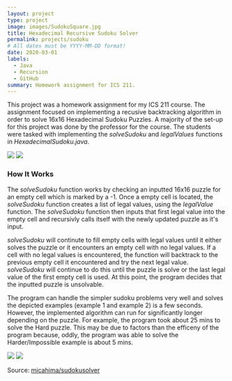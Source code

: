 ```yaml
---
layout: project
type: project
image: images/SudokuSquare.jpg
title: Hexadecimal Recursive Sudoku Solver
permalink: projects/sudoku
# All dates must be YYYY-MM-DD format!
date: 2020-03-01
labels:
  - Java
  - Recursion
  - GitHub
summary: Homework assignment for ICS 211.
---
```


This project was a homework assignment for my ICS 211 course. The assignment focused on implementing a recusive backtracking algorithm in order to solve 16x16 Hexadecimal Sudoku Puzzles. A majority of the set-up for this project was done by the professor for the course. The students were tasked with implementing the *solveSudoku* and *legalValues* functions in *HexadecimalSudoku.java*. 

<img class="ui medium left rounded image" src="../images/Sudoku_Ex1.jpg"> <img class="ui medium right rounded image" src="../images/Sudoku_Ex2.jpg">

### How It Works
The *solveSudoku* function works by checking an inputted 16x16 puzzle for an empty cell which is marked by a -1. Once a empty cell is located, the *solveSudoku* function creates a list of legal values, using the *legalValue* function. The *solveSudoku* function then inputs that first legal value into the empty cell and recursivly calls itself with the newly updated puzzle as it's input.

*solveSudoku* will continute to fill empty cells with legal values until it either solves the puzzle or it encounters an empty cell with no legal values. If a cell with no legal values is encountered, the function will backtrack to the previous empty cell it encountered and try the next legal value. *solveSudoku* will continue to do this until the puzzle is solve or the last legal value of the first empty cell is used. At this point, the program decides that the inputted puzzle is unsolvable.

The program can handle the simpler sudoku problems very well and solves the depicted examples (example 1 and example 2) is a few seconds. However, the implemented algorithm can run for significantly longer depending on the puzzle. For example, the program took about 25 mins to solve the Hard puzzle. This may be due to factors than the efficeny of the program because, oddly, the program was able to solve the Harder/Impossible example is about 5 mins.

<img class="ui medium left rounded image" src="../images/Sudoku_Ex3.jpg"> <img class="ui medium right rounded image" src="../images/Sudoku_Ex4.jpg">

Source: <a href="https://github.com/micahima/sudokusolver"><i class="large github icon "></i>micahima/sudokusolver</a>

